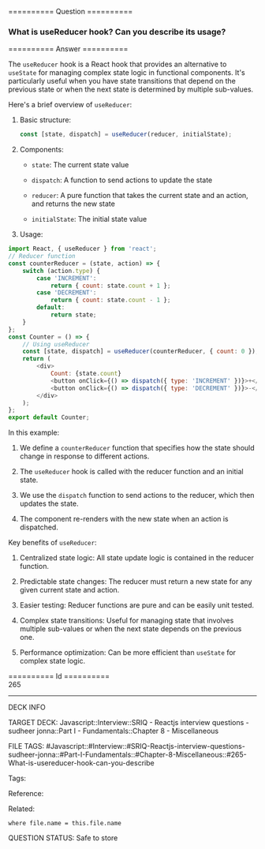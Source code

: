 ========== Question ==========  

### What is useReducer hook? Can you describe its usage?  

========== Answer ==========  

The `useReducer` hook is a React hook that provides an alternative to `useState` for managing complex state logic in functional components. It's particularly useful when you have state transitions that depend on the previous state or when the next state is determined by multiple sub-values.

Here's a brief overview of `useReducer`:

1. Basic structure:

    ```javascript
    const [state, dispatch] = useReducer(reducer, initialState);
    ```

2. Components:

    - `state`: The current state value

    - `dispatch`: A function to send actions to update the state

    - `reducer`: A pure function that takes the current state and an action, and returns the new state

    - `initialState`: The initial state value

3. Usage:

```javascript
import React, { useReducer } from 'react';
// Reducer function
const counterReducer = (state, action) => {
    switch (action.type) {
        case 'INCREMENT':
            return { count: state.count + 1 };
        case 'DECREMENT':
            return { count: state.count - 1 };
        default:
            return state;
    }
};
const Counter = () => {
    // Using useReducer
    const [state, dispatch] = useReducer(counterReducer, { count: 0 });
    return (
        <div>
            Count: {state.count}
            <button onClick={() => dispatch({ type: 'INCREMENT' })}>+</button>
            <button onClick={() => dispatch({ type: 'DECREMENT' })}>-</button>
        </div>
    );
};
export default Counter;
```

In this example:

1. We define a `counterReducer` function that specifies how the state should change in response to different actions.

2. The `useReducer` hook is called with the reducer function and an initial state.

3. We use the `dispatch` function to send actions to the reducer, which then updates the state.

4. The component re-renders with the new state when an action is dispatched.

Key benefits of `useReducer`:

1. Centralized state logic: All state update logic is contained in the reducer function.

2. Predictable state changes: The reducer must return a new state for any given current state and action.

3. Easier testing: Reducer functions are pure and can be easily unit tested.

4. Complex state transitions: Useful for managing state that involves multiple sub-values or when the next state depends on the previous one.

5. Performance optimization: Can be more efficient than `useState` for complex state logic.

========== Id ==========  
265

---

DECK INFO

TARGET DECK: Javascript::Interview::SRIQ - Reactjs interview questions - sudheer jonna::Part I - Fundamentals::Chapter 8 - Miscellaneous

FILE TAGS: #Javascript::#Interview::#SRIQ-Reactjs-interview-questions-sudheer-jonna::#Part-I-Fundamentals::#Chapter-8-Miscellaneous::#265-What-is-usereducer-hook-can-you-describe

Tags:

Reference:

Related:

```dataview
where file.name = this.file.name
```
QUESTION STATUS: Safe to store
